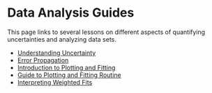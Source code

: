 # Data Analysis Guides

This page links to several lessons on different aspects of quantifying uncertainties and analyzing data sets.

+ [Understanding Uncertainty](uncertainty-introduction)
+ [Error Propagation]()
+ [Introduction to Plotting and Fitting](curve-fitting-motivation)
+ [Guide to Plotting and Fitting Routine](plotting-guide)
+ [Interpreting Weighted Fits](interpreting-plots)

